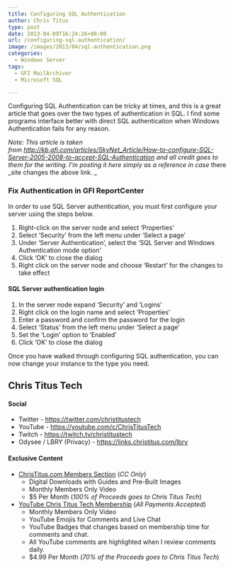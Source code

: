 ```yaml
---
title: Configuring SQL Authentication
author: Chris Titus
type: post
date: 2013-04-09T16:24:26+00:00
url: /configuring-sql-authentication/
image: /images/2013/04/sql-authentication.png
categories:
  - Windows Server
tags:
  - GFI MailArchiver
  - Microsoft SQL

---
```

Configuring SQL Authentication can be tricky at times, and this is a great article that goes over the two types of authentication in SQL. I find some programs interface better with direct SQL authentication when Windows Authentication fails for any reason.<!--more-->

_Note: This article is taken from <http://kb.gfi.com/articles/SkyNet_Article/How-to-configure-SQL-Server-2005-2008-to-accept-SQL-Authentication> and all credit goes to them for the writing. I&#8217;m posting it here simply as a reference in case_ there _site changes the above link. _

### Fix Authentication in GFI ReportCenter

In order to use SQL Server authentication, you must first configure your server using the steps below.
1. Right-click on the server node and select &#8216;Properties&#8217;
2. Select &#8216;Security&#8217; from the left menu under &#8216;Select a page&#8217;
3. Under &#8216;Server Authentication&#8217;, select the &#8216;SQL Server and Windows Authentication mode option&#8217;
4. Click &#8216;OK&#8217; to close the dialog
5. Right click on the server node and choose &#8216;Restart&#8217; for the changes to take effect

#### SQL Server authentication login
1. In the server node expand &#8216;Security&#8217; and &#8216;Logins&#8217;
2. Right click on the login name and select &#8216;Properties&#8217;
3. Enter a password and confirm the password for the login
4. Select &#8216;Status&#8217; from the left menu under &#8216;Select a page&#8217;
5. Set the &#8216;Login&#8217; option to &#8216;Enabled&#8217;
6. Click &#8216;OK&#8217; to close the dialog

Once you have walked through configuring SQL authentication, you can now change your instance to the type you need.

## Chris Titus Tech

#### Social

- Twitter - <https://twitter.com/christitustech>
- YouTube - <https://youtube.com/c/ChrisTitusTech>
- Twitch - <https://twitch.tv/christitustech>
- Odysee / LBRY (Privacy) - <https://links.christitus.com/lbry>

#### Exclusive Content

- [ChrisTitus.com Members Section][1] (_CC Only_)
  - Digital Downloads with Guides and Pre-Built Images
  - Monthly Members Only Video
  - $5 Per Month (_100% of Proceeds goes to Chris Titus Tech_)
- [YouTube Chris Titus Tech Membership][2] (_All Payments Accepted_)
  - Monthly Members Only Video
  - YouTube Emojis for Comments and Live Chat
  - YouTube Badges that changes based on membership time for comments and chat.
  - All YouTube comments are highlighted when I review comments daily. 
  - $4.99 Per Month (_70% of the Proceeds goes to Chris Titus Tech_)

 [1]: https://portal.christitus.com
 [2]: https://links.christitus.com/join